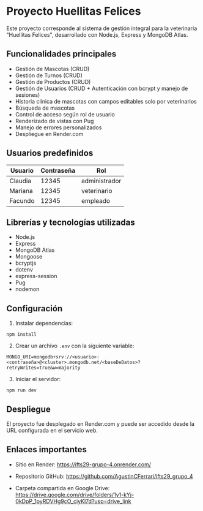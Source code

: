 # Proyecto Huellitas Felices

Este proyecto corresponde al sistema de gestión integral para la veterinaria "Huellitas Felices", desarrollado con Node.js, Express y MongoDB Atlas.

## Funcionalidades principales

- Gestión de Mascotas (CRUD)
- Gestión de Turnos (CRUD)
- Gestión de Productos (CRUD)
- Gestión de Usuarios (CRUD + Autenticación con bcrypt y manejo de sesiones)
- Historia clínica de mascotas con campos editables solo por veterinarios
- Búsqueda de mascotas
- Control de acceso según rol de usuario
- Renderizado de vistas con Pug
- Manejo de errores personalizados
- Despliegue en Render.com

## Usuarios predefinidos

| Usuario   | Contraseña | Rol          |
|-----------|------------|--------------|
| Claudia   | 12345      | administrador|
| Mariana   | 12345      | veterinario  |
| Facundo   | 12345      | empleado     |

## Librerías y tecnologías utilizadas

- Node.js
- Express
- MongoDB Atlas
- Mongoose
- bcryptjs
- dotenv
- express-session
- Pug
- nodemon

## Configuración

1. Instalar dependencias:
```
npm install
```

2. Crear un archivo `.env` con la siguiente variable:
```
MONGO_URI=mongodb+srv://<usuario>:<contraseña>@<cluster>.mongodb.net/<baseDeDatos>?retryWrites=true&w=majority
```

3. Iniciar el servidor:
```
npm run dev
```

## Despliegue

El proyecto fue desplegado en Render.com y puede ser accedido desde la URL configurada en el servicio web.

## Enlaces importantes

- Sitio en Render: https://ifts29-grupo-4.onrender.com/

- Repositorio GitHub: https://github.com/AgustinCFerrari/ifts29_grupo_4

- Carpeta compartida en Google Drive: https://drive.google.com/drive/folders/1y1-kYj-0kDpP_1pyRDVHg9cO_ciyKl7d?usp=drive_link
